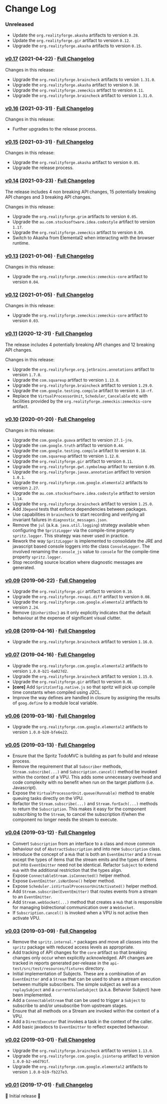 # Change Log

### Unreleased

* Update the `org.realityforge.akasha` artifacts to version `0.28`.
* Update the `org.realityforge.gir` artifact to version `0.12`.
* Upgrade the `org.realityforge.akasha` artifacts to version `0.15`.

### [v0.17](https://github.com/spritz/spritz/tree/v0.17) (2021-04-22) · [Full Changelog](https://github.com/spritz/spritz/compare/v0.16...v0.17)

Changes in this release:

* Upgrade the `org.realityforge.braincheck` artifacts to version `1.31.0`.
* Upgrade the `org.realityforge.akasha` artifact to version `0.10`.
* Upgrade the `org.realityforge.zemeckis` artifact to version `0.11`.
* Upgrade the `org.realityforge.braincheck` artifact to version `1.31.0`.

### [v0.16](https://github.com/spritz/spritz/tree/v0.16) (2021-03-31) · [Full Changelog](https://github.com/spritz/spritz/compare/v0.15...v0.16)

Changes in this release:

* Further upgrades to the release process.

### [v0.15](https://github.com/spritz/spritz/tree/v0.15) (2021-03-31) · [Full Changelog](https://github.com/spritz/spritz/compare/v0.14...v0.15)

Changes in this release:

* Upgrade the `org.realityforge.akasha` artifact to version `0.05`.
* Upgrade the release process.

### [v0.14](https://github.com/spritz/spritz/tree/v0.14) (2021-03-23) · [Full Changelog](https://github.com/spritz/spritz/compare/v0.13...v0.14)

The release includes 4 non breaking API changes, 15 potentially breaking API changes and 3 breaking API changes.

Changes in this release:

* Upgrade the `org.realityforge.grim` artifacts to version `0.05`.
* Upgrade the `au.com.stocksoftware.idea.codestyle` artifact to version `1.17`.
* Upgrade the `org.realityforge.zemeckis` artifact to version `0.09`.
* Switch to Akasha from Elemental2 when interacting with the browser runtime.

### [v0.13](https://github.com/spritz/spritz/tree/v0.13) (2021-01-06) · [Full Changelog](https://github.com/spritz/spritz/compare/v0.12...v0.13)

Changes in this release:

* Upgrade the `org.realityforge.zemeckis:zemeckis-core` artifact to version `0.04`.

### [v0.12](https://github.com/spritz/spritz/tree/v0.12) (2021-01-05) · [Full Changelog](https://github.com/spritz/spritz/compare/v0.11...v0.12)

Changes in this release:

* Upgrade the `org.realityforge.zemeckis:zemeckis-core` artifact to version `0.03`.

### [v0.11](https://github.com/spritz/spritz/tree/v0.11) (2020-12-31) · [Full Changelog](https://github.com/spritz/spritz/compare/v0.10...v0.11)

The release includes 4 potentially breaking API changes and 12 breaking API changes.

Changes in this release:

* Upgrade the `org.realityforge.org.jetbrains.annotations` artifact to version `1.7.0`.
* Upgrade the `com.squareup` artifact to version `1.13.0`.
* Upgrade the `org.realityforge.braincheck` artifact to version `1.29.0`.
* Upgrade the `com.google.testing.compile` artifact to version `0.18-rf`.
* Replace the `VirtualProcessorUnit`, `Scheduler`, `Cancelable` etc with facilities provided by the `org.realityforge.zemeckis:zemeckis-core` artifact.

### [v0.10](https://github.com/spritz/spritz/tree/v0.10) (2020-01-20) · [Full Changelog](https://github.com/spritz/spritz/compare/v0.09...v0.10)

Changes in this release:

* Upgrade the `com.google.guava` artifact to version `27.1-jre`.
* Upgrade the `com.google.truth` artifact to version `0.44`.
* Upgrade the `com.google.testing.compile` artifact to version `0.18`.
* Upgrade the `com.squareup` artifact to version `1.12.0`.
* Upgrade the `org.realityforge.gir` artifact to version `0.11`.
* Upgrade the `org.realityforge.gwt.symbolmap` artifact to version `0.09`.
* Upgrade the `org.realityforge.javax.annotation` artifact to version `1.0.1`.
* Upgrade the `org.realityforge.com.google.elemental2` artifacts to version `2.27`.
* Upgrade the `au.com.stocksoftware.idea.codestyle` artifact to version `1.14`.
* Upgrade the `org.realityforge.braincheck` artifact to version `1.25.0`.
* Add `JDepend` tests that enforce dependencies between packages.
* Use capabilities in `braincheck` to start recording and verifying all invariant failures in `diagnostic_messages.json`.
* Remove the `jul` (a.k.a. `java.util.logging`) strategy available when configuring the `SpritzLogger` via the compile-time property `spritz.logger`. This strategy was never used in practice.
* Rework the way `SpritzLogger` is implemented to consolidate the JRE and javascript based console loggers into the class `ConsoleLogger`. The involved renaming the `console_js` value to `console` for the compile-time property `spritz.logger`.
* Stop recording source location where diagnostic messages are generated.

### [v0.09](https://github.com/spritz/spritz/tree/v0.09) (2019-06-22) · [Full Changelog](https://github.com/spritz/spritz/compare/v0.08...v0.09)

* Upgrade the `org.realityforge.gir` artifact to version `0.10`.
* Upgrade the `org.realityforge.revapi.diff` artifact to version `0.08`.
* Upgrade the `org.realityforge.com.google.elemental2` artifacts to version `2.24`.
* Remove `{@inheritDoc}` as it only explicitly indicates that the default behaviour at the expense of significant visual clutter.

### [v0.08](https://github.com/spritz/spritz/tree/v0.08) (2019-04-16) · [Full Changelog](https://github.com/spritz/spritz/compare/v0.07...v0.08)

* Upgrade the `org.realityforge.braincheck` artifact to version `1.16.0`.

### [v0.07](https://github.com/spritz/spritz/tree/v0.07) (2019-04-16) · [Full Changelog](https://github.com/spritz/spritz/compare/v0.06...v0.07)

* Upgrade the `org.realityforge.com.google.elemental2` artifacts to version `1.0.0-b21-6a027d2`.
* Upgrade the `org.realityforge.braincheck` artifact to version `1.15.0`.
* Upgrade the `org.realityforge.gir` artifact to version `0.08`.
* **\[core\]** Add `SpritzConfig.native.js` so that spritz will pick up compile time constants when compiled
  using J2CL.
* Improve the way defines are handled in closure by assigning the results of `goog.define` to a module local variable.

### [v0.06](https://github.com/spritz/spritz/tree/v0.06) (2019-03-18) · [Full Changelog](https://github.com/spritz/spritz/compare/v0.05...v0.06)

* Upgrade the `org.realityforge.com.google.elemental2` artifacts to version `1.0.0-b20-bfe6e22`.

### [v0.05](https://github.com/spritz/spritz/tree/v0.05) (2019-03-13) · [Full Changelog](https://github.com/spritz/spritz/compare/v0.04...v0.05)

* Ensure that the Spritz TodoMVC is building as part fo build and release process.
* Remove the requirement that all `Subscriber` methods, `Stream.subscribe(...)` and `Subscription.cancel()`
  method be invoked within the context of a VPU. This adds some unnecessary overhead and code complexity with
  no benefit when run on the target platform (i.e. Javascript).
* Expose the `VirtualProcessorUnit.queue(Runnable)` method to enable queuing tasks directly on the VPU.
* Refactor the `Stream.subscribe(...)` and `Stream.forEach(...)` methods to return the `Subscription`. This
  makes it easy for the component subscribing to the `Stream`, to cancel the subscription if/when the component
  no longer needs the stream to execute.

### [v0.04](https://github.com/spritz/spritz/tree/v0.04) (2019-03-12) · [Full Changelog](https://github.com/spritz/spritz/compare/v0.03...v0.04)

* Convert `Subscription` from an interface to a class and move common behaviour out of `AbstractSubscription`
  and into new `Subscription` class.
* Introduce the concept of a `Hub` that is both an `EventEmitter` and a `Stream` except the types
  of items that the stream emits and the types of items put into `EventEmitter` need not be identical.
  Refactor `Subject` to extend `Hub` with the additional restriction that the types align.
* Expose `ConnectableStream.isConnected()` helper method.
* Expose `EventEmitter.isNotDone()` helper method.
* Expose `Scheduler.isVirtualProcessorUnitActivated()` helper method.
* Add `Stream.subscribe(EventEmitter)` that routes events from a stream to an `EventEmitter`.
* Add `Stream.webSocket(...)` method that creates a `Hub` that is responsible for managing bidrectional
  communication over a `WebSocket`.
* If `Subscription.cancel()` is invoked when a VPU is not active then activate VPU.

### [v0.03](https://github.com/spritz/spritz/tree/v0.03) (2019-03-09) · [Full Changelog](https://github.com/spritz/spritz/compare/v0.02...v0.03)

* Remove the `spritz.internal.*` packages and move all classes into the `spritz` package with reduced access
  levels as appropriate.
* Add tracking of API changes for the `core` artifact so that breaking changes only occur when
  explicitly acknowledged. API changes are tracked in reports generated per-release in the
  `api-test/src/test/resources/fixtures` directory.
* Initial implementation of Subjects. These are a combination of an `EventEmitter` and a `Stream` that can
  be used to share a stream execution between multiple subscribers. The simple subject as well as a `replaySubject`
  and a `currentValueSubject` (a.k.a. Behavior Subject) have been implemented.
* Add a `ConnectableStream` that can be used to trigger a `Subject` to subscribe to and/or unsubscribe
  from upstream stages.
* Ensure that all methods on a Stream are invoked within the context of a VPU.
* Add a `DirectExecutor` that invokes a task in the context of the caller.
* Add basic javadocs to `EventEmitter` to reflect expected behaviour.

### [v0.02](https://github.com/spritz/spritz/tree/v0.02) (2019-03-01) · [Full Changelog](https://github.com/spritz/spritz/compare/v0.01...v0.02)

* Upgrade the `org.realityforge.braincheck` artifact to version `1.13.0`.
* Upgrade the `org.realityforge.com.google.jsinterop` artifact to version `1.0.0-b2-e6d791f`.
* Upgrade the `org.realityforge.com.google.elemental2` artifacts to version `1.0.0-b19-fb227e3`.

### [v0.01](https://github.com/spritz/spritz/tree/v0.01) (2019-17-01) · [Full Changelog](https://github.com/spritz/spritz/compare/f59605d9ede6d537d7b7d6286b2f5e34c6d246f8...v0.01)

 ‎🎉	Initial release ‎🎉
